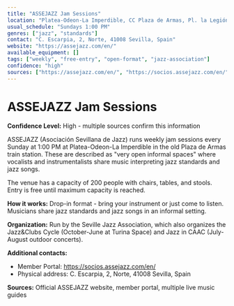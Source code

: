 ```yaml
---
title: "ASSEJAZZ Jam Sessions"
location: "Platea-Odeon-La Imperdible, CC Plaza de Armas, Pl. la Legión Sevilla, 41001 España"
usual_schedule: "Sundays 1:00 PM"
genres: ["jazz", "standards"]
contact: "C. Escarpia, 2, Norte, 41008 Sevilla, Spain"
website: "https://assejazz.com/en/"
available_equipment: []
tags: ["weekly", "free-entry", "open-format", "jazz-association"]
confidence: "high"
sources: ["https://assejazz.com/en/", "https://socios.assejazz.com/en/", "https://assejazz.com/event/1088/2022-05-15/", "https://3si.es/live-music-in-sevilla/"]
---
```


# ASSEJAZZ Jam Sessions

**Confidence Level:** High - multiple sources confirm this information

ASSEJAZZ (Asociación Sevillana de Jazz) runs weekly jam sessions every Sunday at 1:00 PM at Platea-Odeon-La Imperdible in the old Plaza de Armas train station. These are described as "very open informal spaces" where vocalists and instrumentalists share music interpreting jazz standards and jazz songs.

The venue has a capacity of 200 people with chairs, tables, and stools. Entry is free until maximum capacity is reached.

**How it works:** Drop-in format - bring your instrument or just come to listen. Musicians share jazz standards and jazz songs in an informal setting.

**Organization:** Run by the Seville Jazz Association, which also organizes the Jazz&Clubs Cycle (October-June at Turina Space) and Jazz in CAAC (July-August outdoor concerts).

**Additional contacts:**
- Member Portal: https://socios.assejazz.com/en/
- Physical address: C. Escarpia, 2, Norte, 41008 Sevilla, Spain

**Sources:** Official ASSEJAZZ website, member portal, multiple live music guides